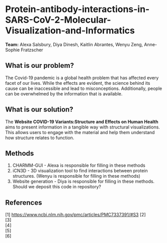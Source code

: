 # Protein-antibody-interactions-in-SARS-CoV-2-Molecular-Visualization-and-Informatics
**Team:** Alexa Salsbury, Diya Dinesh, Kaitlin Abrantes, Wenyu Zeng, Anne-Sophie Fratzscher
## What is our problem?
The Covid-19 pandemic is a global health problem that has affected every facet of our lives. While the effects are evident, the science behind its cause can be inaccessible and lead to misconceptions. Additionally, people can be overwhelmed by the information that is available.

## What is our solution?
The **Website COVID-19 Variants:Structure and Effects on Human Health** aims to present information in a tangible way with structural visualizations. This allows users to engage with the material and help them understand how structure relates to function. 

## Methods
1. CHARMM-GUI - Alexa is responsible for filling in these methods
2. iCN3D - 3D visualization tool to find interactions between protein structures. (Wenyu is responsible for filling in these methods)
3. Website generation - Diya is responsible for filling in these methods. Should we deposit this code in repository?
## References
[1] 	https://www.ncbi.nlm.nih.gov/pmc/articles/PMC7337391/#S3
[2] 	
[3] 	
[4] 	
[5] 	
[6]
